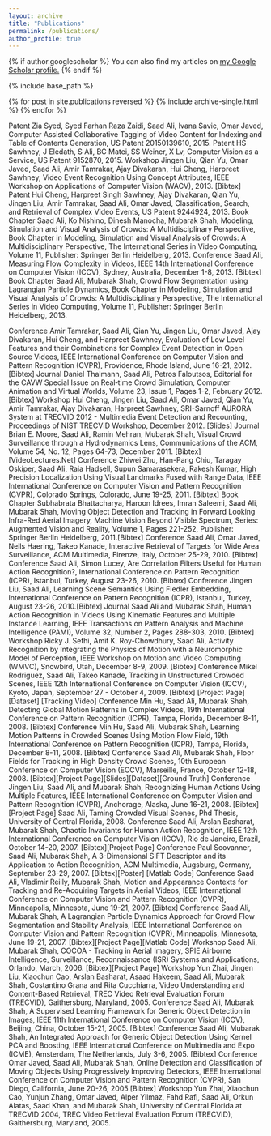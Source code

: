 ```yaml
---
layout: archive
title: "Publications"
permalink: /publications/
author_profile: true
---
```


{% if author.googlescholar %}
  You can also find my articles on <u><a href="{{author.googlescholar}}">my Google Scholar profile</a>.</u>
{% endif %}

{% include base_path %}

{% for post in site.publications reversed %}
  {% include archive-single.html %}
{% endfor %}

Patent Zia Syed, Syed Farhan Raza Zaidi, Saad Ali, Ivana Savic, Omar Javed, Computer Assisted Collaborative Tagging of Video Content for Indexing and Table of Contents Generation, US Patent 20150139610, 2015.
Patent HS Sawhney, J Eledath, S Ali, BC Matei, SS Weiner, X Lv, Computer Vision as a Service, US Patent 9152870, 2015.
Workshop Jingen Liu, Qian Yu, Omar Javed, Saad Ali, Amir Tamrakar, Ajay Divakaran, Hui Cheng, Harpreet Sawhney, Video Event Recognition Using Concept Attributes, IEEE Workshop on Applications of Computer Vision (WACV), 2013. [Bibtex]
Patent Hui Cheng, Harpreet Singh Sawhney, Ajay Divakaran, Qian Yu, Jingen Liu, Amir Tamrakar, Saad Ali, Omar Javed, Classification, Search, and Retrieval of Complex Video Events, US Patent 9244924, 2013.
Book Chapter Saad Ali, Ko Nishino, Dinesh Manocha, Mubarak Shah, Modeling, Simulation and Visual Analysis of Crowds: A Multidisciplinary Perspective, Book Chapter in Modeling, Simulation and Visual Analysis of Crowds: A Multidisciplinary Perspective, The International Series in Video Computing, Volume 11, Publisher: Springer Berlin Heidelberg, 2013.
Conference Saad Ali, Measuring Flow Complexity in Videos, IEEE 14th International Conference on Computer Vision (ICCV), Sydney, Australia, December 1-8, 2013.  [Bibtex]
Book Chapter Saad Ali, Mubarak Shah, Crowd Flow Segmentation using Lagrangian Particle Dynamics, Book Chapter in Modeling, Simulation and Visual Analysis of Crowds: A Multidisciplinary Perspective, The International Series in Video Computing, Volume 11, Publisher: Springer Berlin Heidelberg, 2013.

Conference Amir Tamrakar, Saad Ali, Qian Yu, Jingen Liu, Omar Javed, Ajay Divakaran, Hui Cheng, and Harpreet Sawhney, Evaluation of Low Level Features and their Combinations for Complex Event Detection in Open Source Videos, IEEE International Conference on Computer Vision and Pattern Recognition (CVPR), Providence, Rhode Island, June 16-21, 2012.  [Bibtex]
Journal Daniel Thalmann, Saad Ali, Petros Faloutsos, Editorial for the CAVW Special Issue on Real‐time Crowd Simulation, Computer Animation and Virtual Worlds, Volume 23, Issue 1, Pages 1-2, February 2012.  [Bibtex]
Workshop Hui Cheng, Jingen Liu, Saad Ali, Omar Javed, Qian Yu, Amir Tamrakar, Ajay Divakaran, Harpreet Sawhney, SRI-Sarnoff AURORA System at TRECVID 2012 - Multimedia Event Detection and Recounting, Proceedings of NIST TRECVID Workshop, December 2012. [Slides]
Journal Brian E. Moore, Saad Ali, Ramin Mehran, Mubarak Shah, Visual Crowd Surveillance through a Hydrodynamics Lens, Communications of the ACM, Volume 54, No. 12, Pages 64-73, December 2011. [Bibtex][VideoLectures.Net]
Conference Zhiwei Zhu, Han-Pang Chiu, Taragay Oskiper, Saad Ali, Raia Hadsell, Supun Samarasekera, Rakesh Kumar, High Precision Localization Using Visual Landmarks Fused with Range Data, IEEE International Conference on Computer Vision and Pattern Recognition (CVPR), Colorado Springs, Colorado, June 19-25, 2011. [Bibtex]
Book Chapter Subhabrata Bhattacharya, Haroon Idrees, Imran Saleemi, Saad Ali, Mubarak Shah, Moving Object Detection and Tracking in Forward Looking Infra-Red Aerial Imagery, Machine Vision Beyond Visible Spectrum, Series: Augmented Vision and Reality, Volume 1, Pages 221-252, Publisher: Springer Berlin Heidelberg, 2011.[Bibtex]
Conference Saad Ali, Omar Javed, Neils Haering, Takeo Kanade, Interactive Retrieval of Targets for Wide Area Surveillance, ACM Multimedia, Firenze, Italy, October 25-29, 2010. [Bibtex]
Conference Saad Ali, Simon Lucey, Are Correlation Filters Useful for Human Action Recognition?, International Conference on Pattern Recognition (ICPR), Istanbul, Turkey, August 23-26, 2010. [Bibtex]
Conference Jingen Liu, Saad Ali, Learning Scene Semantics Using Fiedler Embedding, International Conference on Pattern Recognition (ICPR), Istanbul, Turkey, August 23-26, 2010.[Bibtex]
Journal Saad Ali and Mubarak Shah, Human Action Recognition in Videos Using Kinematic Features and Multiple Instance Learning, IEEE Transactions on Pattern Analysis and Machine Intelligence (PAMI), Volume 32, Number 2, Pages 288-303, 2010. [Bibtex]
Workshop Ricky J. Sethi, Amit K. Roy-Chowdhury, Saad Ali, Activity Recognition by Integrating the Physics of Motion with a Neuromorphic Model of Perception, IEEE Workshop on Motion and Video Computing (WMVC), Snowbird, Utah, December 8-9, 2009. [Bibtex]
Conference Mikel Rodriguez, Saad Ali, Takeo Kanade, Tracking in Unstructured Crowded Scenes, IEEE 12th International Conference on Computer Vision (ICCV), Kyoto, Japan, September 27 - October 4, 2009.  [Bibtex] [Project Page][Dataset] [Tracking Video]
Conference Min Hu, Saad Ali, Mubarak Shah, Detecting Global Motion Patterns in Complex Videos, 19th International Conference on Pattern Recognition (ICPR), Tampa, Florida, December 8-11, 2008.  [Bibtex]
Conference Min Hu, Saad Ali, Mubarak Shah, Learning Motion Patterns in Crowded Scenes Using Motion Flow Field, 19th International Conference on Pattern Recognition (ICPR), Tampa, Florida, December 8-11, 2008.   [Bibtex]
Conference Saad Ali, Mubarak Shah, Floor Fields for Tracking in High Density Crowd Scenes, 10th European Conference on Computer Vision (ECCV), Marseille, France, October 12-18, 2008. [Bibtex][Project Page][Slides][Dataset][Ground Truth]
Conference Jingen Liu, Saad Ali, and Mubarak Shah, Recognizing Human Actions Using Multiple Features, IEEE International Conference on Computer Vision and Pattern Recognition (CVPR), Anchorage, Alaska, June 16-21, 2008.  [Bibtex][Project Page]
Saad Ali, Taming Crowded Visual Scenes, Phd Thesis, University of Central Florida, 2008.
Conference Saad Ali, Arslan Basharat, Mubarak Shah, Chaotic Invariants for Human Action Recognition, IEEE 12th International Conference on Computer Vision (ICCV), Rio de Janeiro, Brazil, October 14-20, 2007.  [Bibtex][Project Page]
Conference Paul Scovanner, Saad Ali, Mubarak Shah, A 3-Dimensional SIFT Descriptor and its Application to Action Recognition, ACM Multimedia, Augsburg, Germany, September 23-29, 2007. [Bibtex][Poster] [Matlab Code]
Conference Saad Ali, Vladimir Reilly, Mubarak Shah, Motion and Appearance Contexts for Tracking and Re-Acquiring Targets in Aerial Videos, IEEE International Conference on Computer Vision and Pattern Recognition (CVPR), Minneapolis, Minnesota, June 19-21, 2007. [Bibtex]
Conference Saad Ali, Mubarak Shah, A Lagrangian Particle Dynamics Approach for Crowd Flow Segmentation and Stability Analysis, IEEE International Conference on Computer Vision and Pattern Recognition (CVPR), Minneapolis, Minnesota, June 19-21, 2007. [Bibtex][Project Page][Matlab Code]
Workshop Saad Ali, Mubarak Shah, COCOA - Tracking in Aerial Imagery, SPIE Airborne Intelligence, Surveillance, Reconnaissance (ISR) Systems and Applications, Orlando, March, 2006. [Bibtex][Project Page]
Workshop Yun Zhai, Jingen Liu, Xiaochun Cao, Arslan Basharat, Asaad Hakeem, Saad Ali, Mubarak Shah, Costantino Grana and Rita Cucchiarra, Video Understanding and Content-Based Retrieval, TREC Video Retrieval Evaluation Forum (TRECVID), Gaithersburg, Maryland, 2005.
Conference Saad Ali, Mubarak Shah, A Supervised Learning Framework for Generic Object Detection in Images, IEEE 11th International Conference on Computer Vision (ICCV), Beijing, China, October 15-21, 2005. [Bibtex]
Conference Saad Ali, Mubarak Shah, An Integrated Approach for Generic Object Detection Using Kernel PCA and Boosting, IEEE International Conference on Multimedia and Expo (ICME), Amsterdam, The Netherlands, July 3-6, 2005. [Bibtex]
Conference Omar Javed, Saad Ali, Mubarak Shah, Online Detection and Classification of Moving Objects Using Progressively Improving Detectors, IEEE International Conference on Computer Vision and Pattern Recognition (CVPR), San Diego, California, June 20-26, 2005.[Bibtex]
Workshop Yun Zhai, Xiaochun Cao, Yunjun Zhang, Omar Javed, Alper Yilmaz, Fahd Rafi, Saad Ali, Orkun Alatas, Saad Khan, and Mubarak Shah, University of Central Florida at TRECVID 2004, TREC Video Retrieval Evaluation Forum (TRECVID), Gaithersburg, Maryland, 2005.
